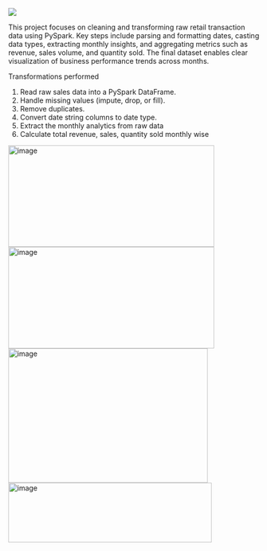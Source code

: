 <p align="left">
  <img src="https://readme-typing-svg.demolab.com?font=Fira+Code&duration=3000&pause=400&color=D4A200&center=False&width=680&lines=Retail+Data+Transformation+And+Monthly+Sales+Analysis" />
</p>
This project focuses on cleaning and transforming raw retail transaction data using PySpark. 
Key steps include parsing and formatting dates, casting data types, extracting monthly insights, and aggregating metrics such as revenue, sales volume, and quantity sold. 
The final dataset enables clear visualization of business performance trends across months.

Transformations performed

1. Read raw sales data into a PySpark DataFrame.
2. Handle missing values (impute, drop, or fill).
3. Remove duplicates.
4. Convert date string columns to date type.
5. Extract the monthly analytics from raw data
6. Calculate total revenue, sales, quantity sold monthly wise

<img width="413" height="204" alt="image" src="https://github.com/user-attachments/assets/a2079a88-de58-4f8a-8af8-1d6274087905" />
<img width="413" height="204" alt="image" src="https://github.com/user-attachments/assets/3db65e15-88c1-461a-aa75-be0e3e7e0a78" />
<img width="400" height="270" alt="image" src="https://github.com/user-attachments/assets/2d748219-f994-4ff8-94d9-5abd3a41f751" />
<img width="408" height="120" alt="image" src="https://github.com/user-attachments/assets/e8d5f380-d6b3-441e-818b-427a6423ec25" />

